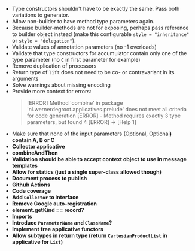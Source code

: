 * Type constructors shouldn't have to be exactly the same. Pass both variations to generator.
* Allow non-builder to have method type parameters again.
* Because builder-methods are not for exposing, perhaps pass reference to builder object instead (make this configurable `style = "inheritance"` or `style = "delegation"`).
* Validate values of annotation parameters (no -1 overloads)
* Validate that type constructors for accumulator contain only one of the type parameter (no `C` in first parameter for example)
* Remove duplication of processors
* Return type of `lift` does not need to be co- or contravariant in its arguments
* Solve warnings about missing encoding
* Provide more context for errors:
    > [ERROR] Method 'combine' in package 'nl.wernerdegroot.applicatives.prelude' does not meet all criteria for code generation
    > [ERROR]  - Method requires exactly 3 type parameters, but found 4
    > [ERROR] -> [Help 1]
* Make sure that none of the input parameters (Optional<A>, Optional<B>) contain A, B or C
* Collector applicative
* combineAndThen
* Validation should be able to accept context object to use in message templates
* Allow for statics (just a single super-class allowed though)
* Document process to publish
* Github Actions
* Code coverage
* Add `Collector` to interface
* Remove Google auto-registration
* element.getKind == record?
* Imports
* Introduce `ParameterName` and `ClassName`?
* Implement free applicative functors
* Allow subtypes in return type (return `CartesianProductList` in applicative for `List`)

